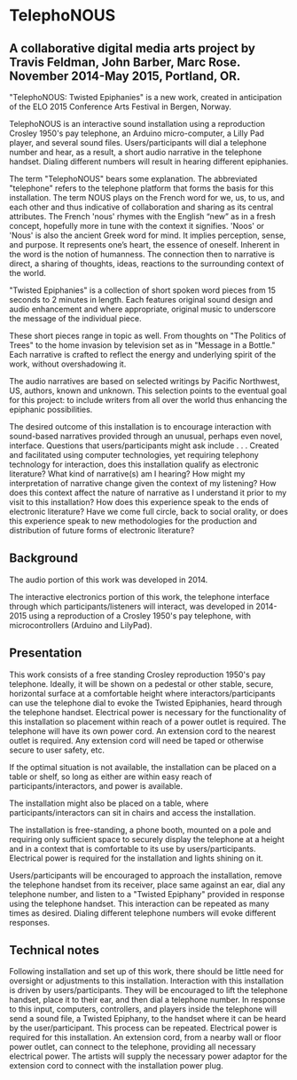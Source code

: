 # TelephoNOUS

## A collaborative digital media arts project by Travis Feldman, John Barber, Marc Rose.  November 2014-May 2015, Portland, OR.

"TelephoNOUS: Twisted Epiphanies" is a new work, created in anticipation of the ELO 2015 Conference Arts Festival in Bergen, Norway. 

TelephoNOUS is an interactive sound installation using a reproduction Crosley 1950's pay telephone, an Arduino micro-computer, a Lilly Pad player, and several sound files. Users/participants will dial a telephone number and hear, as a result, a short audio narrative in the telephone handset. Dialing different numbers will result in hearing different epiphanies.

The term "TelephoNOUS" bears some explanation. The abbreviated "telephone" refers to the telephone platform that forms the basis for this installation. The term NOUS plays on the French word for we, us, to us, and each other and thus indicative of collaboration and sharing as its central attributes. The French 'nous' rhymes with the English “new” as in a fresh concept, hopefully more in tune with the context it signifies. 'Noos' or 'Nous' is also the ancient Greek word for mind. It implies perception, sense, and purpose. It represents one’s heart, the essence of oneself. Inherent in the word is the notion of humanness. The connection then to narrative is direct, a sharing of thoughts, ideas, reactions to the surrounding context of the world.

"Twisted Epiphanies" is a collection of short spoken word pieces from 15 seconds to 2 minutes in length. Each features original sound design and audio enhancement and where appropriate, original music to underscore the message of the individual piece.

These short pieces range in topic as well. From thoughts on "The Politics of Trees" to the home invasion by television set as in "Message in a Bottle." Each narrative is crafted to reflect the energy and underlying spirit of the work, without overshadowing it.

The audio narratives are based on selected writings by Pacific Northwest, US, authors, known and unknown. This selection points to the eventual goal for this project: to include writers from all over the world thus enhancing the epiphanic possibilities.

The desired outcome of this installation is to encourage interaction with sound-based narratives provided through an unusual, perhaps even novel, interface. Questions that users/participants might ask include . . .
Created and facilitated using computer technologies, yet requiring telephony technology for interaction, does this installation qualify as electronic literature?
What kind of narrative(s) am I hearing?
How might my interpretation of narrative change given the context of my listening?
How does this context affect the nature of narrative as I understand it prior to my visit to this installation?
How does this experience speak to the ends of electronic literature? Have we come full circle, back to social orality, or does this experience speak to new methodologies for the production and distribution of future forms of electronic literature?

## Background
The audio portion of this work was developed in 2014.

The interactive electronics portion of this work, the telephone interface through which participants/listeners will interact, was developed in 2014-2015 using a reproduction of a Crosley 1950's pay telephone, with microcontrollers (Arduino and LilyPad).

## Presentation
This work consists of a free standing Crosley reproduction 1950's pay telephone. Ideally, it will be shown on a pedestal or other stable, secure, horizontal surface at a comfortable height where interactors/participants can use the telephone dial to evoke the Twisted Epiphanies, heard through the telephone handset. Electrical power is necessary for the functionality of this installation so placement within reach of a power outlet is required. The telephone will have its own power cord. An extension cord to the nearest outlet is required. Any extension cord will need be taped or otherwise secure to user safety, etc.

If the optimal situation is not available, the installation can be placed on a table or shelf, so long as either are within easy reach of participants/interactors, and power is available.

The installation might also be placed on a table, where participants/interactors can sit in chairs and access the installation.

The installation is free-standing, a phone booth, mounted on a pole and requiring only sufficient space to securely display the telephone at a height and in a context that is comfortable to its use by users/participants. Electrical power is required for the installation and lights shining on it.

Users/participants will be encouraged to approach the installation, remove the telephone handset from its receiver, place same against an ear, dial any telephone number, and listen to a "Twisted Epiphany" provided in response using the telephone handset. This interaction can be repeated as many times as desired. Dialing different telephone numbers will evoke different responses.

## Technical notes
Following installation and set up of this work, there should be little need for oversight or adjustments to this installation. Interaction with this installation is driven by users/participants. They will be encouraged to lift the telephone handset, place it to their ear, and then dial a telephone number. In response to this input, computers, controllers, and players inside the telephone will send a sound file, a Twisted Epiphany, to the handset where it can be heard by the user/participant. This process can be repeated. Electrical power is required for this installation. An extension cord, from a nearby wall or floor power outlet, can connect to the telephone, providing all necessary electrical power. The artists will supply the necessary power adaptor for the extension cord to connect with the installation power plug.

